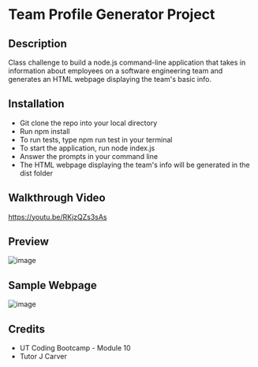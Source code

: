 # Team Profile Generator Project

## Description
Class challenge to build a node.js command-line application that takes in information about employees on a software engineering team and generates an HTML webpage displaying the team's basic info.

## Installation
* Git clone the repo into your local directory
* Run npm install
* To run tests, type npm run test in your terminal
* To start the application, run node index.js
* Answer the prompts in your command line
* The HTML webpage displaying the team's info will be generated in the dist folder

## Walkthrough Video
https://youtu.be/RKjzQZs3sAs

## Preview
![image](https://user-images.githubusercontent.com/93234615/158747681-8968570f-21ea-4f45-8684-dd690c2d1093.png)

## Sample Webpage
![image](https://user-images.githubusercontent.com/93234615/158747333-8a308901-3884-4f94-9fb8-25621d95449d.png)

## Credits
 * UT Coding Bootcamp - Module 10
 * Tutor J Carver

